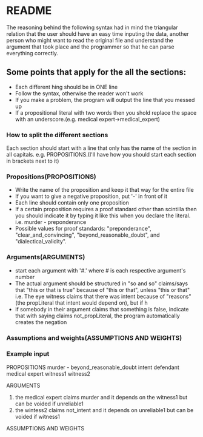# README
 The reasoning behind the following syntax had in mind the triangular relation that the user should have an easy time inputing the data, another person who might want to read the original file and understand the argument that took place and the programmer so that he can parse everything correctly.


## Some points that apply for the all the sections:
 - Each different hing should be in ONE line
 - Follow the syntax, otherwise the reader won't work
 - If you make a problem, the program will output the line that you messed up
 - If a propositional literal with two words then you shold replace the space
    with an underscore.(e.g. medical expert->medical_expert)

### How to split the different sections
Each section should start with a line that only has the name of the section in all capitals.
e.g. PROPOSITIONS.(I'll have how you should start each section in brackets next to it)

### Propositions(PROPOSITIONS)
 - Write the name of the proposition and keep it that way for the entire file
 - If you want to give a negative proposition, put '-' in front of it
 - Each line should contain only one proposition
 - If a certain proposition requires a proof standard other than scintilla then
    you should indicate it by typing it like this when you declare the literal.
    i.e. murder - preponderance
 - Possible values for proof standards: "preponderance", "clear_and_convincing",
    "beyond_reasonable_doubt", and "dialectical_validity".

### Arguments(ARGUMENTS)

 - start each argument with '#.' where # is each respective argument's number
 - The actual argument should be structured in "so and so" claims/says that
    "this or that is true" because of "this or that", unless "this or that"
 i.e. The eye witness claims that there was intent because of "reasons" (the propLiteral that intent would depend on), but if h
 - if somebody in their argument claims that something is false, indicate that
    with saying claims not_propLiteral, the program automatically creates the
    negation


### Assumptions and weights(ASSUMPTIONS AND WEIGHTS)


### Example input

PROPOSITIONS
murder - beyond_reasonable_doubt
intent
defendant
medical expert
witness1
witness2

ARGUMENTS

1. the medical expert claims murder and it depends on the witness1 but can be voided if unreliable1
2. the wintess2 claims not_intent and it depends on unreliable1 but can be voided if witness1

ASSUMPTIONS AND WEIGHTS

